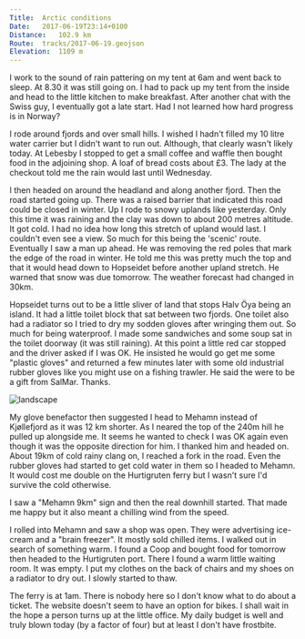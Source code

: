 ```yaml
---
Title:	Arctic conditions
Date:	2017-06-19T23:14+0100
Distance:	102.9 km
Route:	tracks/2017-06-19.geojson
Elevation:	1109 m
---
```


I work to the sound of rain pattering on my tent at 6am and went back to sleep. At 8.30 it was still going on. I had to pack up my tent from the inside and head to the little kitchen to make breakfast. After another chat with the Swiss guy, I eventually got a late start. Had I not learned how hard progress is in Norway?

I rode around fjords and over small hills. I wished I hadn't filled my 10 litre water carrier but I didn't want to run out. Although, that clearly wasn't likely today. At Lebesby I stopped to get a small coffee and waffle then bought food in the adjoining shop. A loaf of bread costs about &pound;3. The lady at the checkout told me the rain would last until Wednesday.

I then headed on around the headland and along another fjord. Then the road started going up. There was a raised barrier that indicated this road could be closed in winter. Up I rode to snowy uplands like yesterday. Only this time it was raining and the clay was down to about 200 metres altitude. It got cold. I had no idea how long this stretch of upland would last. I couldn't even see a view. So much for this being the 'scenic' route. Eventually I saw a man up ahead. He was removing the red poles that mark the edge of the road in winter. He told me this was pretty much the top and that it would head down to Hopseidet before another upland stretch. He warned that snow was due tomorrow. The weather forecast had changed in 30km.

Hopseidet turns out to be a little sliver of land that stops Halv &Ouml;ya being an island. It had a little toilet block that sat between two fjords. One toilet also had a radiator so I tried to dry my sodden gloves after wringing them out. So much for being waterproof. I made some sandwiches and some soup sat in the toilet doorway (it was still raining). At this point a little red car stopped and the driver asked if I was OK. He insisted he would go get me some "plastic gloves" and returned a few minutes later with some old industrial rubber gloves like you might use on a fishing trawler. He said the were to be a gift from SalMar. Thanks. 

![landscape](https://pbs.twimg.com/media/DCtFOWCXsAEWipu?format=jpg "My glove benefactor")

My glove benefactor then suggested I head to Mehamn instead of Kjøllefjord as it was 12 km shorter. As I neared the top of the 240m hill he pulled up alongside me. It seems he wanted to check I was OK again even though it was the opposite direction for him. I thanked him and headed on. About 19km of cold rainy clang on, I reached a fork in the road. Even the rubber gloves had started to get cold water in them so I headed to Mehamn. It would cost me double on the Hurtigruten ferry but I wasn't sure I'd survive the cold otherwise.

I saw a "Mehamn 9km" sign and then the real downhill started. That made me happy but it also meant a chilling wind from the speed.

I rolled into Mehamn and saw a shop was open. They were advertising ice-cream and a "brain freezer". It mostly sold chilled items. I walked out in search of something warm. I found a Coop and bought food for tomorrow then headed to the Hurtigruten port. There I found a warm little waiting room. It was empty. I put my clothes on the back of chairs and my shoes on a radiator to dry out. I slowly started to thaw.

The ferry is at 1am. There is nobody here so I don't know what to do about a ticket. The website doesn't seem to have an option for bikes. I shall wait in the hope a person turns up at the little office. My daily budget is well and truly blown today (by a factor of four) but at least I don't have frostbite.
